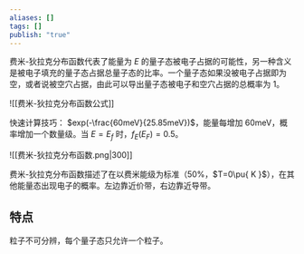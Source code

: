 ```yaml
---
aliases: []
tags: []
publish: "true"
---
```

费米-狄拉克分布函数代表了能量为 $E$ 的量子态被电子占据的可能性，另一种含义是被电子填充的量子态占据总量子态的比率。一个量子态如果没被电子占据即为空，或者说被空穴占据，由此可以导出量子态被电子和空穴占据的总概率为 1。

![[费米-狄拉克分布函数公式]]

快速计算技巧：
$exp(-\frac{60meV}{25.85meV})$，能量每增加 60meV，概率增加一个数量级。当 $E=E_{f}$ 时，$f_{E}(E_{F})=0.5$。

![[费米-狄拉克分布函数.png|300]]

费米-狄拉克分布函数描述了在以费米能级为标准（50%，$T=0\pu{ K }$），在其他能量态出现电子的概率。左边靠近价带，右边靠近导带。

## 特点

粒子不可分辨，每个量子态只允许一个粒子。